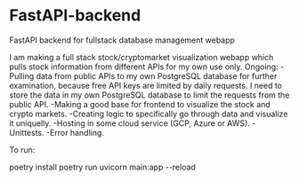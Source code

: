 # FastAPI-backend
FastAPI backend for fullstack database management webapp

I am making a full stack stock/cryptomarket visualization webapp which pulls stock information from different APIs for my own use only. 
Ongoing:
    -Pulling data from public APIs to my own PostgreSQL database for further examination, because free API keys are limited by daily requests. I need to store the data in my own PostgreSQL database to limit the requests from the public API. 
    -Making a good base for frontend to visualize the stock and crypto markets. 
    -Creating logic to specifically go through data and visualize it uniquelly.
    -Hosting in some cloud service (GCP, Azure or AWS).
    -Unittests.
    -Error handling.

To run:

poetry install
poetry run uvicorn main:app --reload
